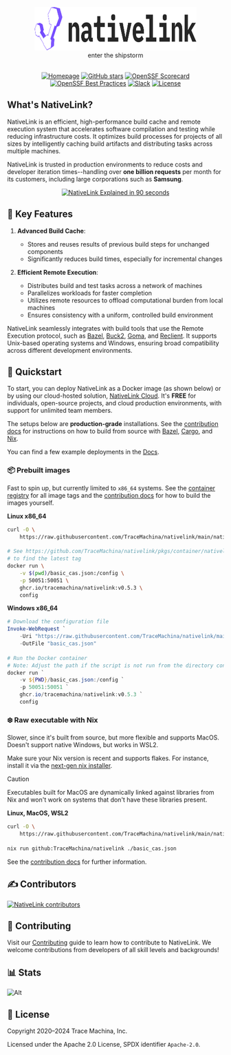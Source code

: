 <div id="logo" align="center">
  <a href="https://www.nativelink.com">
    <picture>
      <source media="(prefers-color-scheme: dark)" srcset="web/platform/src/assets/logo-dark.svg" />
      <source media="(prefers-color-scheme: light)" srcset="web/platform/src/assets/logo-light.svg" />
      <img alt="NativeLink" src="web/platform/src/assets/logo-light.svg" width="376" height="100" />
    </picture>
  </a>

  <br />
</div>

<div id="description" align="center">
  enter the shipstorm
</div>

<br />


<div id="badges" align="center">

  [![Homepage](https://img.shields.io/badge/Homepage-8A2BE2)](https://nativelink.com)
  [![GitHub stars](https://img.shields.io/github/stars/tracemachina/nativelink?style=social)](https://github.com/TraceMachina/nativelink)
  [![OpenSSF Scorecard](https://api.securityscorecards.dev/projects/github.com/TraceMachina/nativelink/badge)](https://securityscorecards.dev/viewer/?uri=github.com/TraceMachina/nativelink)
  [![OpenSSF Best Practices](https://www.bestpractices.dev/projects/8050/badge)](https://www.bestpractices.dev/projects/8050)
  [![Slack](https://img.shields.io/badge/slack--channel-blue?logo=slack)](https://nativelink.slack.com/join/shared_invite/zt-281qk1ho0-krT7HfTUIYfQMdwflRuq7A#/shared-invite/email)
  [![License](https://img.shields.io/badge/License-Apache_2.0-blue.svg)](https://opensource.org/licenses/Apache-2.0)
</div>

## What's NativeLink?

NativeLink is an efficient, high-performance build cache and remote execution system that accelerates software compilation and testing while reducing infrastructure costs. It optimizes build processes for projects of all sizes by intelligently caching build artifacts and distributing tasks across multiple machines.

NativeLink is trusted in production environments to reduce costs and developer iteration times--handling over **one billion requests** per month for its customers, including large corporations such as **Samsung**.

<p align="center">
  <a href="https://www.youtube.com/watch?v=WLpqFuyLMUQ">
      <img src="https://trace-github-resources.s3.us-east-2.amazonaws.com/harper-90-thumbnail.webp" alt="NativeLink Explained in 90 seconds" loading="lazy" width="480" />
  </a>
</p>

## 🔑 Key Features

1. **Advanced Build Cache**:
   - Stores and reuses results of previous build steps for unchanged components
   - Significantly reduces build times, especially for incremental changes

2. **Efficient Remote Execution**:
   - Distributes build and test tasks across a network of machines
   - Parallelizes workloads for faster completion
   - Utilizes remote resources to offload computational burden from local machines
   - Ensures consistency with a uniform, controlled build environment

NativeLink seamlessly integrates with build tools that use the Remote Execution protocol, such as [Bazel](https://bazel.build), [Buck2](https://buck2.build), [Goma](https://chromium.googlesource.com/infra/goma/client/), and [Reclient](https://github.com/bazelbuild/reclient). It supports Unix-based operating systems and Windows, ensuring broad compatibility across different development environments.

## 🚀 Quickstart

To start, you can deploy NativeLink as a Docker image (as shown below) or by using our cloud-hosted solution, [NativeLink Cloud](https://app.nativelink.com). It's **FREE** for individuals, open-source projects, and cloud production environments, with support for unlimited team members.

The setups below are **production-grade** installations. See the [contribution docs](https://nativelink.com/docs/contribute/nix/) for instructions on how to build from source with [Bazel](https://nativelink.com/docs/contribute/bazel/), [Cargo](https://nativelink.com/docs/contribute/cargo/), and [Nix](https://nativelink.com/docs/contribute/nix/).

You can find a few example deployments in the [Docs](https://nativelink.com/docs/deployment-examples/kubernetes).

### 📦 Prebuilt images

Fast to spin up, but currently limited to `x86_64` systems. See the [container
registry](https://github.com/TraceMachina/nativelink/pkgs/container/nativelink)
for all image tags and the [contribution docs](https://nativelink.com/docs/contribute/nix)
for how to build the images yourself.

**Linux x86_64**

```bash
curl -O \
    https://raw.githubusercontent.com/TraceMachina/nativelink/main/nativelink-config/examples/basic_cas.json

# See https://github.com/TraceMachina/nativelink/pkgs/container/nativelink
# to find the latest tag
docker run \
    -v $(pwd)/basic_cas.json:/config \
    -p 50051:50051 \
    ghcr.io/tracemachina/nativelink:v0.5.3 \
    config
```

**Windows x86_64**

```powershell
# Download the configuration file
Invoke-WebRequest `
    -Uri "https://raw.githubusercontent.com/TraceMachina/nativelink/main/nativelink-config/examples/basic_cas.json" `
    -OutFile "basic_cas.json"

# Run the Docker container
# Note: Adjust the path if the script is not run from the directory containing basic_cas.json
docker run `
    -v ${PWD}/basic_cas.json:/config `
    -p 50051:50051 `
    ghcr.io/tracemachina/nativelink:v0.5.3 `
    config
```

### ❄️ Raw executable with Nix

Slower, since it's built from source, but more flexible and supports MacOS.
Doesn't support native Windows, but works in WSL2.

Make sure your Nix version is recent and supports flakes. For instance, install
it via the [next-gen nix installer](https://github.com/NixOS/experimental-nix-installer).

> [!CAUTION]
> Executables built for MacOS are dynamically linked against libraries from Nix
> and won't work on systems that don't have these libraries present.

**Linux, MacOS, WSL2**

```bash
curl -O \
    https://raw.githubusercontent.com/TraceMachina/nativelink/main/nativelink-config/examples/basic_cas.json

nix run github:TraceMachina/nativelink ./basic_cas.json
```

See the [contribution docs](https://nativelink.com/docs/contribute/nix) for further information.

## ✍️ Contributors

<a href="https://github.com/tracemachina/nativelink/graphs/contributors" aria-label="View contributors of the NativeLink project on GitHub">
  <img src="https://contrib.rocks/image?repo=tracemachina/nativelink" alt="NativeLink contributors" loading="lazy" />
</a>

## 🤝 Contributing

Visit our [Contributing](https://github.com/tracemachina/nativelink/blob/main/CONTRIBUTING.md) guide to learn how to contribute to NativeLink. We welcome contributions from developers of all skill levels and backgrounds!

## 📊 Stats

![Alt](https://repobeats.axiom.co/api/embed/d8bfc6d283632c060beaab1e69494c2f7774a548.svg "Repobeats analytics image")

## 📜 License

Copyright 2020–2024 Trace Machina, Inc.

Licensed under the Apache 2.0 License, SPDX identifier `Apache-2.0`.

